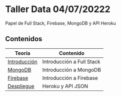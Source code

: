 # Taller Data 04/07/20222

Papel de Full Stack, Firebase, MongoDB y API Heroku

## Contenidos

| Teoría | Contenido |
| ------------ | ------------- |
| [Introducción](./teoria/introduccion.md) | Introducción a Full Stack  |
| [MongoDB](./teoria/mongodb.md) | Introducción a MongoDB  |
| [Firebase](./teoria/firebase.md) | Introducción a Firebase  |
| [Despliegue](./teoria/despliegue.md) | Heroku y API JSON |